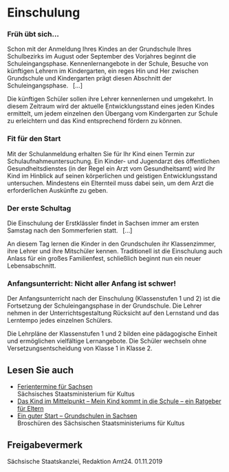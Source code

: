 # Einschulung

### Früh übt sich...

Schon mit der Anmeldung Ihres Kindes an der Grundschule Ihres Schulbezirks im August oder September des Vorjahres beginnt die Schuleingangsphase. Kennenlernangebote in der Schule, Besuche von künftigen Lehrern im Kindergarten, ein reges Hin und Her zwischen Grundschule und Kindergarten prägt diesen Abschnitt der Schuleingangsphase.  [...]

Die künftigen Schüler sollen ihre Lehrer kennenlernen und umgekehrt. In diesem Zeitraum wird der aktuelle Entwicklungsstand eines jeden Kindes ermittelt, um jedem einzelnen den Übergang vom Kindergarten zur Schule zu erleichtern und das Kind entsprechend fördern zu können.

### Fit für den Start

Mit der Schulanmeldung erhalten Sie für Ihr Kind einen Termin zur Schulaufnahmeuntersuchung. Ein Kinder- und Jugendarzt des öffentlichen Gesundheitsdienstes (in der Regel ein Arzt vom Gesundheitsamt) wird Ihr Kind im Hinblick auf seinen körperlichen und geistigen Entwicklungsstand untersuchen. Mindestens ein Elternteil muss dabei sein, um dem Arzt die erforderlichen Auskünfte zu geben.

### Der erste Schultag

Die Einschulung der Erstklässler findet in Sachsen immer am ersten Samstag nach den Sommerferien statt.  [...]

An diesem Tag lernen die Kinder in den Grundschulen ihr Klassenzimmer, ihre Lehrer und ihre Mitschüler kennen. Traditionell ist die Einschulung auch Anlass für ein großes Familienfest, schließlich beginnt nun ein neuer Lebensabschnitt.

### Anfangsunterricht: Nicht aller Anfang ist schwer!

Der Anfangsunterricht nach der Einschulung (Klassenstufen 1 und 2) ist die Fortsetzung der Schuleingangsphase in der Grundschule. Die Lehrer nehmen in der Unterrichtsgestaltung Rücksicht auf den Lernstand und das Lerntempo jedes einzelnen Schülers.

Die Lehrpläne der Klassenstufen 1 und 2 bilden eine pädagogische Einheit und ermöglichen vielfältige Lernangebote. Die Schüler wechseln ohne Versetzungsentscheidung von Klasse 1 in Klasse 2.

## Lesen Sie auch

* [Ferientermine für Sachsen](http://www.schule.sachsen.de/413.htm "SMK: Ferientermine für Sachsen")  
  Sächsisches Staatsministerium für Kultus
* [Das Kind im Mittelpunkt – Mein Kind kommt in die Schule – ein Ratgeber für Eltern](https://publikationen.sachsen.de/bdb/showDetails.do?id=1022847 "Broschüre \"Das Kind im Mittelpunkt \"Mein Kind kommt in die Schule - ein Ratgeber für Eltern\"")
* [Ein guter Start – Grundschulen in Sachsen](https://publikationen.sachsen.de/bdb/artikel/26308 "Broschüre \"Ein guter Start\"")  
  Broschüren des Sächsischen Staatsministeriums für Kultus

## Freigabevermerk

Sächsische Staatskanzlei, Redaktion Amt24. 01.11.2019
